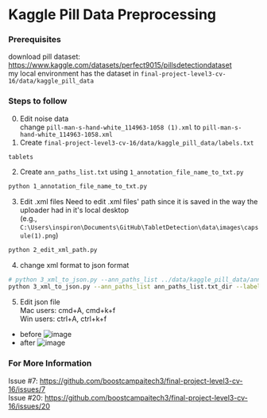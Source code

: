 # Kaggle Pill Data Preprocessing
### Prerequisites
download pill dataset: https://www.kaggle.com/datasets/perfect9015/pillsdetectiondataset</br>
my local environment has the dataset in `final-project-level3-cv-16/data/kaggle_pill_data`

### Steps to follow
0. Edit noise data</br>
change `pill-man-s-hand-white_114963-1058 (1).xml` to `pill-man-s-hand-white_114963-1058.xml`
1. Create `final-project-level3-cv-16/data/kaggle_pill_data/labels.txt`
```text
tablets
```
2. Create `ann_paths_list.txt` using `1_annotation_file_name_to_txt.py`
```bash
python 1_annotation_file_name_to_txt.py
```
3. Edit .xml files
Need to edit .xml files' path since it is saved in the way the uploader had in it's local desktop </br>
(e.g., `C:\Users\inspiron\Documents\GitHub\TabletDetection\data\images\capsule(1).png`)
```bash
python 2_edit_xml_path.py
```
4. change xml format to json format
```bash
# python 3_xml_to_json.py --ann_paths_list ../data/kaggle_pill_data/ann_paths_list.txt --labels ../data/kaggle_pill_data/labels.txt --output ../data/kaggle_pill_data/train.json
python 3_xml_to_json.py --ann_paths_list ann_paths_list.txt_dir --labels labels.txt_dir --output train.json_dir
```
5. Edit json file </br>
Mac users: cmd+A, cmd+k+f </br>
Win users: ctrl+A, ctrl+k+f </br>
- before
![image](https://user-images.githubusercontent.com/73840274/168699711-8cc96061-bea1-4675-b85e-20d7e00fb22b.png)
- after
![image](https://user-images.githubusercontent.com/73840274/168699729-0ead6849-c2a6-4e9d-a6e5-7c6e49033851.png)

### For More Information
Issue #7: https://github.com/boostcampaitech3/final-project-level3-cv-16/issues/7</br>
Issue #20: https://github.com/boostcampaitech3/final-project-level3-cv-16/issues/20
